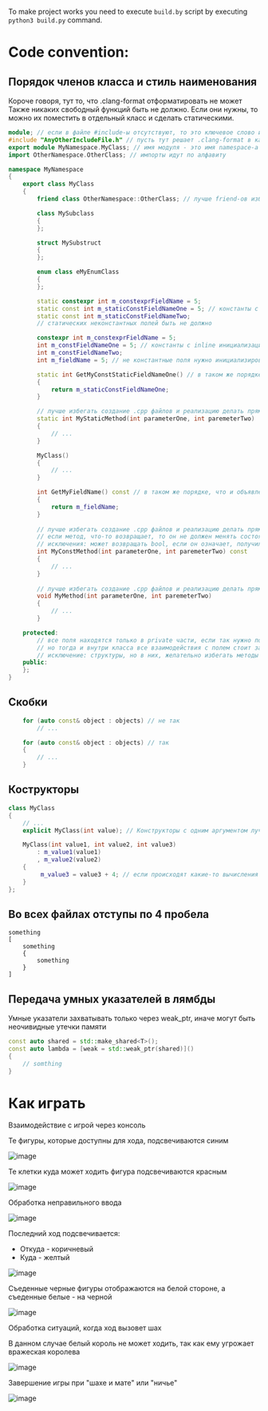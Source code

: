 To make project works you need to execute `build.by` script by executing `python3 build.py` command.

# Code convention:

## Порядок членов класса и стиль наименования

Короче говоря, тут то, что .clang-format отформатировать не может
Также никаких свободный функций быть не должно. Если они нужны, то можно их поместить в отдельный класс и сделать статическими.

```cpp
module; // если в файле #include-ы отсутствуют, то это ключевое слово использовать не надо
#include "AnyOtherIncludeFile.h" // пусть тут решает .clang-format в какой последовательности они будут
export module MyNamespace.MyClass; // имя модуля - это имя namespace-а и класса
import OtherNamespace.OtherClass; // импорты идут по алфавиту

namespace MyNamespace
{
    export class MyClass
    {
        friend class OtherNamespace::OtherClass; // лучше friend-ов избегать

        class MySubclass
        {
        };

        struct MySubstruct
        {
        };

        enum class eMyEnumClass
        {
        };

        static constexpr int m_constexprFieldName = 5;
        static const int m_staticConstFieldNameOne = 5; // константы с inline инициализацией идут раньше
        static const int m_staticConstFieldNameTwo;
        // статических неконстантных полей быть не должно

        constexpr int m_constexprFieldName = 5;
        int m_constFieldNameOne = 5; // константы с inline инициализацией идут раньше
        int m_constFieldNameTwo;
        int m_fieldName = 5; // не константные поля нужно инициализировать, если это не делается по умолчанию

        static int GetMyConstStaticFieldNameOne() // в таком же порядке, что и объявления самих полей
        {
            return m_staticConstFieldNameOne;
        }

        // лучше избегать создание .cpp файлов и реализацию делать прямо в модуле
        static int MyStaticMethod(int parameterOne, int paremeterTwo)
        {
            // ...
        }

        MyClass()
        {
            // ...
        }

        int GetMyFieldName() const // в таком же порядке, что и объявления самих полей
        {
            return m_fieldName;
        }
    
        // лучше избегать создание .cpp файлов и реализацию делать прямо в модуле
        // если метод, что-то возвращает, то он не должен менять состояние класса
        // исключения: может возвращать bool, если он означает, получилось ли изменить состояние класса или нет и название метода должно начинатся на Try
        int MyConstMethod(int parameterOne, int paremeterTwo) const
        {
            // ...
        }
    
        // лучше избегать создание .cpp файлов и реализацию делать прямо в модуле
        void MyMethod(int parameterOne, int paremeterTwo)
        {
            // ...
        }

    protected:
        // все поля находятся только в private части, если так нужно получить/изменить, то допускается делать соотетствующие GetMyField и SetMyField - методы,
        // но тогда и внутри класса все взаимодействия с полем стоит заменить на взаимодействие через методы
        // исключение: структуры, но в них, желательно избегать методы вообще, но не обязательно
    public:
    };
}
```

## Скобки

```cpp
    for (auto const& object : objects) // не так
        // ...

    for (auto const& object : objects) // так
    {
        // ...
    }
```

## Кострукторы

```cpp
class MyClass
{
    // ...
    explicit MyClass(int value); // Конструкторы с одним аргументом лучше писать с ключевым словом explicit

    MyClass(int value1, int value2, int value3)
        : m_value1(value1)
        , m_value2(value2)
    {
         m_value3 = value3 + 4; // если происходят какие-то вычисления перед инициализацией, то лучше это делать в теле конструктора
    }
};
```

## Во всех файлах отступы по **4 пробела**
```
something
[
    something
    {
        something
    }
]
```

## Передача умных указателей в лямбды
Умные указатели захватывать только через weak_ptr, иначе могут быть неочивидные утечки памяти
```cpp
const auto shared = std::make_shared<T>();
const auto lambda = [weak = std::weak_ptr(shared)]()
{
    // somthing
}
```

# Как играть

Взаимодействие с игрой через консоль

Те фигуры, которые доступны для хода, подсвечиваются синим

![image](https://github.com/Jamy-Konstantinopol/chess/assets/119047289/c4f36a54-2d21-4238-a56f-6db9d9e1ec24)

Те клетки куда может ходить фигура подсвечиваются красным

![image](https://github.com/Jamy-Konstantinopol/chess/assets/119047289/e26c4b1b-56c5-49fb-bd92-f4ef8569d7d3)

Обработка неправильного ввода

![image](https://github.com/Jamy-Konstantinopol/chess/assets/119047289/892a5743-ddeb-4e5a-b19e-e43dba0e701a)

Последний ход подсвечивается:
 - Откуда - коричневый
 - Куда - желтый

![image](https://github.com/Jamy-Konstantinopol/chess/assets/119047289/3adf5307-7ea6-40bb-b026-050bff7de4a0)

Съеденные черные фигуры отображаются на белой стороне, а съеденные белые - на черной

![image](https://github.com/Jamy-Konstantinopol/chess/assets/119047289/e762680e-bc5d-4cfa-9709-0b40f0e354db)

Обработка ситуаций, когда ход вызовет шах

В данном случае белый король не может ходить, так как ему угрожает вражеская королева

![image](https://github.com/Jamy-Konstantinopol/chess/assets/119047289/19a56fbf-a535-45b9-b5fe-5123b0c2b248)

Завершение игры при "шахе и мате" или "ничье"

![image](https://github.com/Jamy-Konstantinopol/chess/assets/119047289/f3f10540-acc3-4c6b-a5a7-5cb4bebc6fb7)
